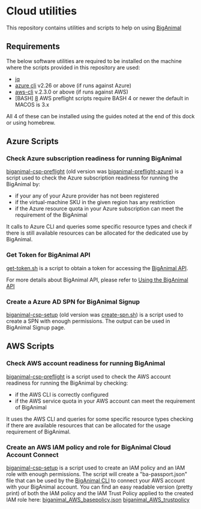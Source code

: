 # Cloud utilities

This repository contains utilities and scripts to help on using [BigAnimal][1]

## Requirements

The below software utilities are required to be installed on the machine
where the scripts provided in this repository are used:

- [jq][3]
- [azure cli][4] v2.26 or above (if runs against Azure)
- [aws-cli][6] v.2.3.0 or above (if runs against AWS)
- [BASH] [8] AWS preflight scripts require BASH 4 or newer the default in MACOS is 3.x

All 4 of these can be installed using the guides noted at the end of this dock or using homebrew. 

## Azure Scripts

### Check Azure subscription readiness for running BigAnimal

[biganimal-csp-preflight](./azure/biganimal-csp-preflight) (old version was
[biganimal-preflight-azure](./azure/biganimal-preflight-azure)) is a script used to check the
Azure subscription readiness for running the BigAnimal by:

- if your any of your Azure provider has not been registered
- if the virtual-machine SKU in the given region has any restriction
- if the Azure resource quota in your Azure subscription can meet the requirement of
  the BigAnimal

It calls to Azure CLI and queries some specific resource types and check if there is
still available resources can be allocated for the dedicated use by BigAnimal.

### Get Token for BigAnimal API

[get-token.sh](./api/get-token.sh) is a script to obtain a token for accessing
the [BigAnimal API][2].

For more details about BigAnimal API, please refer to [Using the BigAnimal API][5]

### Create a Azure AD SPN for BigAnimal Signup

[biganimal-csp-setup](./azure/biganimal-csp-setup) (old version was
[create-spn.sh](./azure/create-spn.sh)) is a script used to create a SPN with enough
permissions. The output can be used in BigAnimal Signup page.

## AWS Scripts

### Check AWS account readiness for running BigAnimal

[biganimal-csp-preflight](./aws/biganimal-csp-preflight) is a script used to check the
AWS account readiness for running the BigAnimal by checking:

- if the AWS CLI is correctly configured
- if the AWS service quota in your AWS account can meet the requirement of BigAnimal

It uses the AWS CLI and queries for some specific resource types checking if there are
available resources that can be allocated for the usage requirement of BigAnimal.

### Create an AWS IAM policy and role for BigAnimal Cloud Account Connect

[biganimal-csp-setup](./aws/biganimal-csp-setup) is a script used to create an
IAM policy and an IAM role with enough permissions. The script will create a "ba-passport.json"
file that can be used by the [BigAnimal CLI][7] to connect your AWS account with your BigAnimal
account.
You can find an easy readable version (pretty print) of both the IAM policy and the
IAM Trust Policy applied to the created IAM role here:
[biganimal_AWS_basepolicy.json](./aws/biganimal_AWS_basepolicy.json)
[biganimal_AWS_trustpolicy](./aws/biganimal_AWS_trustpolicy.json)

[1]: https://www.enterprisedb.com/docs/biganimal/latest/
[2]: https://portal.biganimal.com/api/docs/
[3]: https://stedolan.github.io/jq/
[4]: https://docs.microsoft.com/en-us/cli/azure/
[5]: https://www.enterprisedb.com/docs/biganimal/latest/reference/api/
[6]: https://aws.amazon.com/cli/
[7]: https://www.enterprisedb.com/docs/biganimal/latest/reference/cli/
[8]: https://formulae.brew.sh/formula/bash
